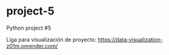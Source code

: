 # project-5
Python project #5

Liga para visualización de proyecto: https://data-visualization-z01m.onrender.com/
